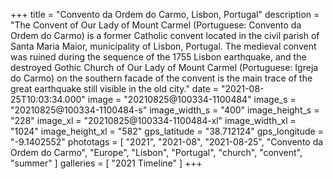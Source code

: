 +++
title = "Convento da Ordem do Carmo, Lisbon, Portugal"
description = "The Convent of Our Lady of Mount Carmel (Portuguese: Convento da Ordem do Carmo) is a former Catholic convent located in the civil parish of Santa Maria Maior, municipality of Lisbon, Portugal. The medieval convent was ruined during the sequence of the 1755 Lisbon earthquake, and the destroyed Gothic Church of Our Lady of Mount Carmel (Portuguese: Igreja do Carmo) on the southern facade of the convent is the main trace of the great earthquake still visible in the old city."
date = "2021-08-25T10:03:34.000"
image = "20210825@100334-1100484"
image_s = "20210825@100334-1100484-s"
image_width_s = "400"
image_height_s = "228"
image_xl = "20210825@100334-1100484-xl"
image_width_xl = "1024"
image_height_xl = "582"
gps_latitude = "38.712124"
gps_longitude = "-9.1402552"
phototags = [ "2021", "2021-08", "2021-08-25", "Convento da Ordem do Carmo", "Europe", "Lisbon", "Portugal", "church", "convent", "summer" ]
galleries = [ "2021 Timeline" ]
+++
